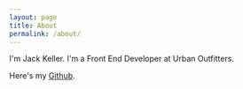 ```yaml
---
layout: page
title: About
permalink: /about/
---
```


I'm Jack Keller.  I'm a Front End Developer at Urban Outfitters.

Here's my [Github](https://github.com/jackeller).

